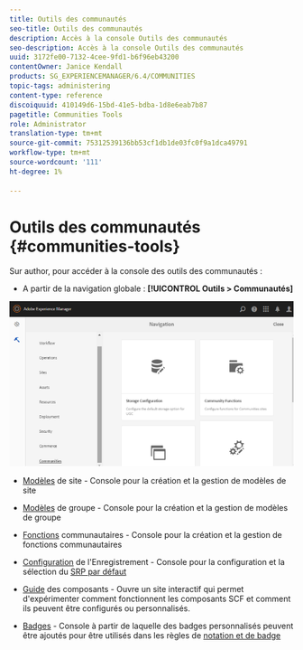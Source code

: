 ```yaml
---
title: Outils des communautés
seo-title: Outils des communautés
description: Accès à la console Outils des communautés
seo-description: Accès à la console Outils des communautés
uuid: 3172fe00-7132-4cee-9fd1-b6f96eb43200
contentOwner: Janice Kendall
products: SG_EXPERIENCEMANAGER/6.4/COMMUNITIES
topic-tags: administering
content-type: reference
discoiquuid: 410149d6-15bd-41e5-bdba-1d8e6eab7b87
pagetitle: Communities Tools
role: Administrator
translation-type: tm+mt
source-git-commit: 75312539136bb53cf1db1de03fc0f9a1dca49791
workflow-type: tm+mt
source-wordcount: '111'
ht-degree: 1%

---
```



# Outils des communautés {#communities-tools}

Sur author, pour accéder à la console des outils des communautés :

* A partir de la navigation globale : **[!UICONTROL Outils > Communautés]**

![chlimage_1-129](assets/chlimage_1-129.png)

* [Modèles](sites.md)  de site - Console pour la création et la gestion de modèles de site
* [Modèles](tools-groups.md) de groupe - Console pour la création et la gestion de modèles de groupe
* [Fonctions](functions.md) communautaires - Console pour la création et la gestion de fonctions communautaires
* [Configuration](srp-config.md)  de l&#39;Enregistrement - Console pour la configuration et la sélection du  [SRP par défaut](working-with-srp.md)

* [Guide](components-guide.md)  des composants - Ouvre un site interactif qui permet d&#39;expérimenter comment fonctionnent les composants SCF et comment ils peuvent être configurés ou personnalisés.
* [Badges](badges.md)  - Console à partir de laquelle des badges personnalisés peuvent être ajoutés pour être utilisés dans les règles de  [notation et de badge](implementing-scoring.md)

